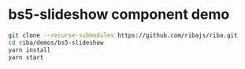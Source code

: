 # bs5-slideshow component demo

```bash
git clone --recurse-submodules https://github.com/ribajs/riba.git
cd riba/demos/bs5-slideshow
yarn install
yarn start
```
